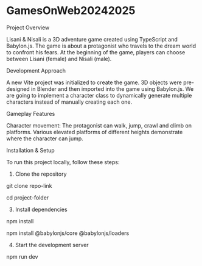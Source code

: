 # GamesOnWeb20242025
Project Overview

Lisani & Nisali is a 3D adventure game created using TypeScript and Babylon.js. The game is about a protagonist who travels to the dream world to confront his fears. At the beginning of the game, players can choose between Lisani (female) and Nisali (male).

Development Approach

A new Vite project was initialized to create the game.
3D objects were pre-designed in Blender and then imported into the game using Babylon.js.
We are going to implement a character class to dynamically generate multiple characters instead of manually creating each one.

Gameplay Features

Character movement: The protagonist can walk, jump, crawl and climb on platforms.
Various elevated platforms of different heights demonstrate where the character can jump.

Installation & Setup

To run this project locally, follow these steps:

1. Clone the repository
   
git clone repo-link

cd project-folder


3. Install dependencies

npm install

npm install @babylonjs/core @babylonjs/loaders

4. Start the development server

npm run dev
